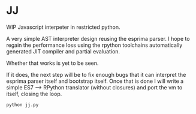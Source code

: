 # JJ

WIP Javascript interpeter in restricted python.

A very simple AST interpreter design reusing the esprima parser. I hope to regain the performance loss using the rpython toolchains automatically generated JIT compiler and partial evaluation.

Whether that works is yet to be seen.

If it does, the next step will be to fix enough bugs that it can interpret the esprima parser itself and bootstrap itself. Once that is done I will write a simple ES7 --> RPython translator (without closures) and port the vm to itself, closing the loop.

```
python jj.py
```